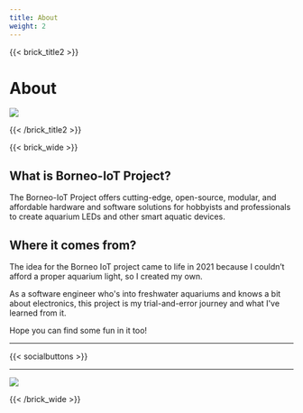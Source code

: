 ```yaml
---
title: About
weight: 2
---
```


{{< brick_title2 >}}

# About


![](/uploads/photos/home/hero.jpg)

{{< /brick_title2 >}}


{{< brick_wide >}}


## What is Borneo-IoT Project?

The Borneo-IoT Project offers cutting-edge, open-source, modular, and affordable hardware and software solutions for hobbyists and professionals to create aquarium LEDs and other smart aquatic devices.

## Where it comes from?

The idea for the Borneo IoT project came to life in 2021 because I couldn’t afford a proper aquarium light, so I created my own.

As a software engineer who's into freshwater aquariums and knows a bit about electronics, this project is my trial-and-error journey and what I've learned from it.

Hope you can find some fun in it too!

---

{{< socialbuttons >}}


___

![](/uploads/photos/home/forbear.png)


[^1]: The open-source project does not provide mass production-related tools and software.


{{< /brick_wide >}}